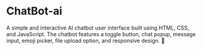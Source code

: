 # ChatBot-ai
A simple and interactive AI chatbot user interface built using HTML, CSS, and JavaScript. The chatbot features a toggle button, chat popup, message input, emoji picker, file upload option, and responsive design. 🚀
